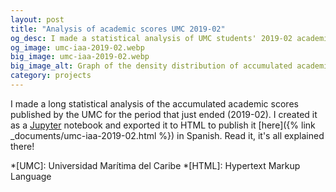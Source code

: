 ```yaml
---
layout: post
title: "Analysis of academic scores UMC 2019-02"
og_desc: I made a statistical analysis of UMC students' 2019-02 academic scores.
og_image: umc-iaa-2019-02.webp
big_image: umc-iaa-2019-02.webp
big_image_alt: Graph of the density distribution of accumulated academic scores of each career.
category: projects
---
```


I made a long statistical analysis of the accumulated academic scores published by the UMC for the period that just ended (2019-02). I created it as a [Jupyter](https://jupyter.org) notebook and exported it to HTML to publish it [here]({% link _documents/umc-iaa-2019-02.html %}) in Spanish. Read it, it's all explained there!


*[UMC]: Universidad Marítima del Caribe
*[HTML]: Hypertext Markup Language

